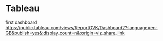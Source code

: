 # Tableau
first dashboard
https://public.tableau.com/views/ReportOVK/Dashboard2?:language=en-GB&publish=yes&:display_count=n&:origin=viz_share_link
